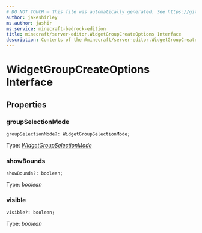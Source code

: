 ```yaml
---
# DO NOT TOUCH — This file was automatically generated. See https://github.com/mojang/minecraftapidocsgenerator to modify descriptions, examples, etc.
author: jakeshirley
ms.author: jashir
ms.service: minecraft-bedrock-edition
title: minecraft/server-editor.WidgetGroupCreateOptions Interface
description: Contents of the @minecraft/server-editor.WidgetGroupCreateOptions class.
---
```

# WidgetGroupCreateOptions Interface

## Properties

### **groupSelectionMode**
`groupSelectionMode?: WidgetGroupSelectionMode;`

Type: [*WidgetGroupSelectionMode*](WidgetGroupSelectionMode.md)

### **showBounds**
`showBounds?: boolean;`

Type: *boolean*

### **visible**
`visible?: boolean;`

Type: *boolean*
